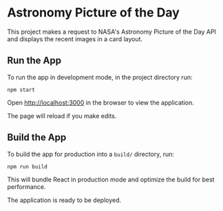 # Astronomy Picture of the Day

This project makes a request to NASA's Astronomy Picture of the Day API and displays the recent images in a card layout.

## Run the App

To run the app in development mode, in the project directory run:

```
npm start
```

Open [http://localhost:3000](http://localhost:3000) in the browser to view the application.

The page will reload if you make edits.

## Build the App

To build the app for production into a `build/` directory, run:

```
npm run build
```

This will bundle React in production mode and optimize the build for best performance.

The application is ready to be deployed.
